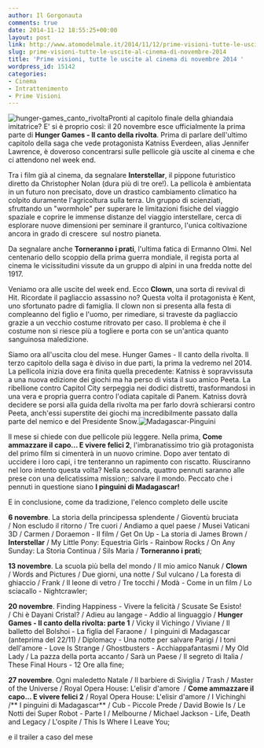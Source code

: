 ```yaml
---
author: Il Gorgonauta
comments: true
date: 2014-11-12 18:55:25+00:00
layout: post
link: http://www.atomodelmale.it/2014/11/12/prime-visioni-tutte-le-uscite-al-cinema-di-novembre-2014/
slug: prime-visioni-tutte-le-uscite-al-cinema-di-novembre-2014
title: 'Prime visioni, tutte le uscite al cinema di novembre 2014 '
wordpress_id: 15142
categories:
- Cinema
- Intrattenimento
- Prime Visioni
---
```


![hunger-games_canto_rivolta](http://www.atomodelmale.it/wp-content/uploads/2014/11/hunger-games_canto_rivolta-300x150.jpg)Pronti al capitolo finale della ghiandaia imitatrice? E' si è proprio così: il 20 novembre esce ufficialmente la prima parte di **Hunger Games - Il canto della rivolta**. Prima di parlare dell'ultimo capitolo della saga che vede protagonista Katniss Everdeen, alias Jennifer Lawrence, è doveroso concentrarsi sulle pellicole già uscite al cinema e che ci attendono nel week end.

Tra i film già al cinema, da segnalare **Interstellar**, il pippone futuristico diretto da Christopher Nolan (dura più di tre ore!). La pellicola è ambientata in un futuro non precisato, dove un drastico cambiamento climatico ha colpito duramente l'agricoltura sulla terra. Un gruppo di scienziati, sfruttando un "wormhole" per superare le limitazioni fisiche del viaggio spaziale e coprire le immense distanze del viaggio interstellare, cerca di esplorare nuove dimensioni per seminare il granturco, l'unica coltivazione ancora in grado di crescere  sul nostro pianeta.

Da segnalare anche **Torneranno i prati**, l'ultima fatica di Ermanno Olmi. Nel centenario dello scoppio della prima guerra mondiale, il regista porta al cinema le vicissitudini vissute da un gruppo di alpini in una fredda notte del 1917.


Veniamo ora alle uscite del week end. Ecco **Clown**, una sorta di revival di Hit. Ricordate il pagliaccio assassino no? Questa volta il protagonista è Kent, uno sfortunato padre di famiglia. Il clown non si presenta alla festa di compleanno del figlio e l'uomo, per rimediare, si traveste da pagliaccio grazie a un vecchio costume ritrovato per caso. Il problema è che il costume non si riesce più a togliere e porta con se un'antica quanto sanguinosa maledizione.

Siamo ora all'uscita clou del mese. Hunger Games - Il canto della rivolta. Il terzo capitolo della saga è diviso in due parti, la prima la vedremo nel 2014. La pellicola inizia dove era finita quella precedente: Katniss è sopravvissuta a una nuova edizione dei giochi ma ha perso di vista il suo amico Peeta. La ribellione contro Capitol City serpeggia nei dodici distretti, trasformandosi in una vera e propria guerra contro l'odiata capitale di Panem. Katniss dovrà decidere se porsi alla guida della rivolta ma per farlo dovrà schierarsi contro Peeta, anch'essi superstite dei giochi ma incredibilmente passato dalla parte del nemico e del Presidente Snow.![Madagascar-Pinguini](http://www.atomodelmale.it/wp-content/uploads/2014/11/Madagascar-Pinguini-300x202.jpg)

Il mese si chiede con due pellicole più leggere. Nella prima, **Come ammazzare il capo... E vivere felici 2**, l'imbranatissimo trio già protagonista del primo film si cimenterà in un nuovo crimine. Dopo aver tentato di uccidere i loro capi, i tre tenteranno un rapimento con riscatto. Riusciranno nel loro intento questa volta? Nella seconda, quattro pennuti saranno alle prese con una delicatissima mission;: salvare il mondo. Peccato che i pennuti in questione siano **I pinguini di Madagascar!**



E in conclusione, come da tradizione, l'elenco completo delle uscite



**6 novembre**. La storia della principessa splendente / Gioventù bruciata / Non escludo il ritorno / Tre cuori / Andiamo a quel paese / Musei Vaticani 3D / Carmen / Doraemon - Il film / Get On Up - La storia di James Brown / **Interstellar** / My Little Pony: Equestria Girls - Rainbow Rocks / On Any Sunday: La Storia Continua / Sils Maria / **Torneranno i prati**;

**13 novembre**. La scuola più bella del mondo / Il mio amico Nanuk / **Clown** / Words and Pictures / Due giorni, una notte / Sul vulcano / La foresta di ghiaccio / Frank / Il leone di vetro / Tre tocchi / Modà - Come in un film / Lo sciacallo - Nightcrawler;

**20 novembre**. Finding Happiness - Vivere la felicità / Scusate Se Esisto! / Chi è Dayani Cristal? / Adieu au langage - Addio al linguaggio / **Hunger Games - Il canto della rivolta: parte 1** / Vicky il Vichingo / Viviane / Il balletto del Bolshoi - La figlia del Faraone /  I pinguini di Madagascar (anteprima del 22/11) / Diplomacy - Una notte per salvare Parigi / I toni dell'amore - Love Is Strange / Ghostbusters - Acchiappafantasmi / My Old Lady / La pazza della porta accanto / Sarà un Paese / Il segreto di Italia / These Final Hours - 12 Ore alla fine;

**27 novembre**. Ogni maledetto Natale / Il barbiere di Siviglia / Trash / Master of the Universe / Royal Opera House: L'elisir d'amore  / **Come ammazzare il capo... E vivere felici 2** / Royal Opera House: L'elisir d'amore / I Vichinghi /** I pinguini di Madagascar** / Cub - Piccole Prede / David Bowie Is / Le Notti dei Super Robot - Parte I / Melbourne / Michael Jackson - Life, Death and Legacy / L'ospite / This Is Where I Leave You;



e il trailer a caso del mese




